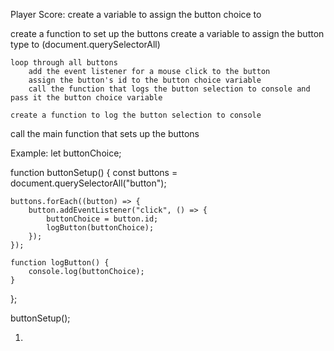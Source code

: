 Player Score:
create a variable to assign the button choice to

create a function to set up the buttons
	create a variable to assign the button type to (document.querySelectorAll)
	
	loop through all buttons
		add the event listener for a mouse click to the button
		assign the button's id to the button choice variable
		call the function that logs the button selection to console and pass it the button choice variable
		
	create a function to log the button selection to console
	
call the main function that sets up the buttons


Example:
let buttonChoice;

function buttonSetup() {
    const buttons = document.querySelectorAll("button");

    buttons.forEach((button) => {
        button.addEventListener("click", () => {
            buttonChoice = button.id;
            logButton(buttonChoice);
        });
    });

    function logButton() {
        console.log(buttonChoice);
    }
};

buttonSetup();


1. 